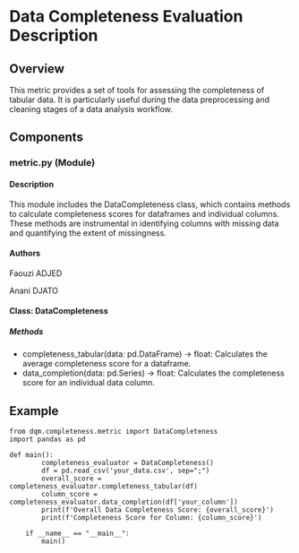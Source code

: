 # Data Completeness Evaluation Description

## Overview
This metric provides a set of tools for assessing the completeness of tabular data. 
It is particularly useful during the data preprocessing and cleaning stages of a data analysis workflow.

## Components
### metric.py (Module)
#### Description
This module includes the DataCompleteness class, which contains methods to calculate 
completeness scores for dataframes and individual columns. These methods are instrumental 
in identifying columns with missing data and quantifying the extent of missingness.

#### Authors
Faouzi ADJED

Anani DJATO

#### Class: DataCompleteness
##### Methods
- completeness_tabular(data: pd.DataFrame) -> float: 
Calculates the average completeness score for a dataframe.
- data_completion(data: pd.Series) -> float: 
Calculates the completeness score for an individual data column.

## Example

	from dqm.completeness.metric import DataCompleteness
	import pandas as pd

	def main():
    	    completeness_evaluator = DataCompleteness()
            df = pd.read_csv('your_data.csv', sep=";")
            overall_score = completeness_evaluator.completeness_tabular(df)
            column_score = completeness_evaluator.data_completion(df['your_column'])
            print(f'Overall Data Completeness Score: {overall_score}')
            print(f'Completeness Score for Column: {column_score}')

        if __name__ == "__main__":
    	    main()

